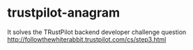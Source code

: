 # trustpilot-anagram
It solves the TRustPilot backend developer challenge question
http://followthewhiterabbit.trustpilot.com/cs/step3.html
